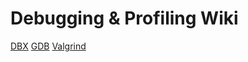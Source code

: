 <!-- TITLE: Debugging & Profiling -->
<!-- SUBTITLE: Tips & Tricks for Debugging and Profiling Programs -->

# Debugging & Profiling Wiki
[DBX](debugging-and-profiling/dbx)
[GDB](debugging-and-profiling/gdb)
[Valgrind](debugging-and-profiling/valgrind)